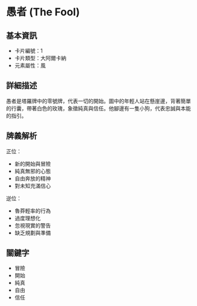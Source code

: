 # 愚者 (The Fool)

## 基本資訊
- 卡片編號：1
- 卡片類型：大阿爾卡納
- 元素屬性：風

## 詳細描述
愚者是塔羅牌中的零號牌，代表一切的開始。圖中的年輕人站在懸崖邊，背著簡單的行囊，帶著白色的玫瑰，象徵純真與信任。他腳邊有一隻小狗，代表忠誠與本能的指引。

## 牌義解析
正位：
- 新的開始與冒險
- 純真無邪的心態
- 自由奔放的精神
- 對未知充滿信心

逆位：
- 魯莽輕率的行為
- 過度理想化
- 忽視現實的警告
- 缺乏規劃與準備

## 關鍵字
- 冒險
- 開始
- 純真
- 自由
- 信任 